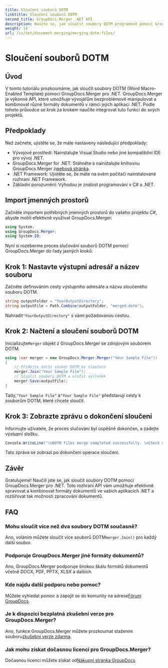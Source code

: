 ```yaml
---
title: Sloučení souborů DOTM
linktitle: Sloučení souborů DOTM
second_title: GroupDocs.Merger .NET API
description: Naučte se, jak sloučit soubory DOTM programově pomocí GroupDocs.Merger for .NET. Tato komplexní příručka poskytuje vývojářům podrobné pokyny.
weight: 14
url: /cs/net/document-merging/merging-dotm-files/
---
```


# Sloučení souborů DOTM

## Úvod
V tomto tutoriálu prozkoumáme, jak sloučit soubory DOTM (Word Macro-Enabled Template) pomocí GroupDocs.Merger pro .NET. GroupDocs.Merger je výkonné API, které umožňuje vývojářům bezproblémově manipulovat a kombinovat různé formáty dokumentů v rámci jejich aplikací .NET. Podle tohoto průvodce se krok za krokem naučíte integrovat tuto funkci do svých projektů.
## Předpoklady
Než začnete, ujistěte se, že máte nastaveny následující předpoklady:
- Vývojové prostředí: Nainstalujte Visual Studio nebo jiné kompatibilní IDE pro vývoj .NET.
-  GroupDocs.Merger for .NET: Stáhněte a nainstalujte knihovnu GroupDocs.Merger z[webová stránka](https://releases.groupdocs.com/merger/net/).
- .NET Framework: Ujistěte se, že máte na svém počítači nainstalované rozhraní .NET Framework.
- Základní porozumění: Výhodou je znalost programování v C# a .NET.

## Import jmenných prostorů
Začněte importem potřebných jmenných prostorů do vašeho projektu C#, abyste mohli efektivně využívat GroupDocs.Merger:
```csharp
using System; 
using GroupDocs.Merger;
using System.IO;
```

Nyní si rozeberme proces slučování souborů DOTM pomocí GroupDocs.Merger do řady jasných kroků:
## Krok 1: Nastavte výstupní adresář a název souboru
Začněte definováním cesty výstupního adresáře a názvu sloučeného souboru DOTM.
```csharp
string outputFolder = "YourOutputDirectory";
string outputFile = Path.Combine(outputFolder, "merged.dotm");
```
 Nahradit`"YourOutputDirectory"` s vámi požadovanou cestou.
## Krok 2: Načtení a sloučení souborů DOTM
 Inicializujte`Merger` objekt z GroupDocs.Merger se zdrojovým souborem DOTM.
```csharp
using (var merger = new GroupDocs.Merger.Merger("Your Sample File"))
{
    // Přidejte další soubor DOTM ke sloučení
    merger.Join("Your Sample File");
    // Sloučit soubory DOTM a uložit výsledek
    merger.Save(outputFile);
}
```
 Tady,`"Your Sample File"` a`"Your Sample File"` představují cesty k souborům DOTM, které chcete sloučit.
## Krok 3: Zobrazte zprávu o dokončení sloučení
Informujte uživatele, že proces slučování byl úspěšně dokončen, a zadejte výstupní složku.
```csharp
Console.WriteLine("\nDOTM files merge completed successfully. \nCheck output in {0}", outputFolder);
```
Tato zpráva se zobrazí po dokončení operace sloučení.

## Závěr
Gratulujeme! Naučili jste se, jak sloučit soubory DOTM pomocí GroupDocs.Merger pro .NET. Toto rozhraní API vám umožňuje efektivně spravovat a kombinovat formáty dokumentů ve vašich aplikacích .NET a rozšiřovat tak možnosti zpracování dokumentů.

## FAQ
### Mohu sloučit více než dva soubory DOTM současně?
 Ano, voláním můžete sloučit více souborů DOTM`merger.Join()` pro každý další soubor.
### Podporuje GroupDocs.Merger jiné formáty dokumentů?
Ano, GroupDocs.Merger podporuje širokou škálu formátů dokumentů včetně DOCX, PDF, PPTX, XLSX a dalších.
### Kde najdu další podporu nebo pomoc?
 Můžete vyhledat pomoc a zapojit se do komunity na adrese[Fórum GroupDocs](https://forum.groupdocs.com/c/merger/32).
### Je k dispozici bezplatná zkušební verze pro GroupDocs.Merger?
 Ano, funkce GroupDocs.Merger můžete prozkoumat stažením souboru[zkušební verze zdarma](https://releases.groupdocs.com/).
### Jak mohu získat dočasnou licenci pro GroupDocs.Merger?
 Dočasnou licenci můžete získat od[Nákupní stránka GroupDocs](https://purchase.groupdocs.com/temporary-license/).